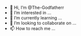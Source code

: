 - 👋 Hi, I’m @The-Godfatherr
- 👀 I’m interested in ...
- 🌱 I’m currently learning ...
- 💞️ I’m looking to collaborate on ...
- 📫 How to reach me ...

<!---
The-Godfatherr/The-Godfatherr is a ✨ special ✨ repository because its `README.md` (this file) appears on your GitHub profile.
You can click the Preview link to take a look at your changes.
--->
